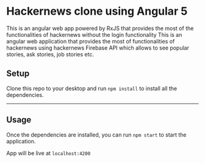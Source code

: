 # Hackernews clone using Angular 5

This is an angular web app powered by RxJS that provides the most of the functionalities of hackernews without the login functionality
This is an angular web application that provides the most of functionalities of hackernews using hackernews Firebase API which allows to see popular stories, ask stories, job stories etc.

## Setup

Clone this repo to your desktop and run `npm install` to install all the dependencies.

---

## Usage

Once the dependencies are installed, you can run `npm start` to start the application.

App will be live at `localhost:4200`
